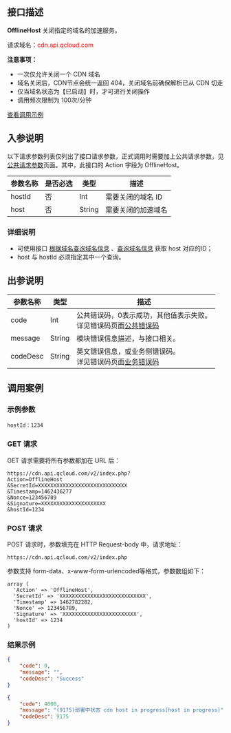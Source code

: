 ## 接口描述
**OfflineHost** 关闭指定的域名的加速服务。

请求域名：<font style="color:red">cdn.api.qcloud.com</font>

**注意事项：** 

+ 一次仅允许关闭一个 CDN 域名
+ 域名关闭后，CDN节点会统一返回 404，关闭域名前确保解析已从 CDN 切走
+ 仅当域名状态为【已启动】时，才可进行关闭操作
+ 调用频次限制为 100次/分钟

[查看调用示例](http://tce.fsphere.cn/document/product/228/1734)

## 入参说明
以下请求参数列表仅列出了接口请求参数，正式调用时需要加上公共请求参数，见[公共请求参数](http://tce.fsphere.cn/doc/api/231/4473)页面。其中，此接口的 Action 字段为 OfflineHost。

| 参数名称   | 是否必选 | 类型     | 描述         |
| ------ | ---- | ------ | ---------- |
| hostId | 否    | Int    | 需要关闭的域名 ID |
| host   | 否    | String | 需要关闭的加速域名  |

### 详细说明

+ 可使用接口 [根据域名查询域名信息](http://tce.fsphere.cn/doc/api/231/3938) 、[查询域名信息](http://tce.fsphere.cn/doc/api/231/3937) 获取 host 对应的ID；
+ host 与 hostId 必须指定其中一个查询。


## 出参说明


| 参数名称     | 类型     | 描述                                       |
| -------- | ------ | ---------------------------------------- |
| code     | Int    | 公共错误码，0表示成功，其他值表示失败。<br/>详见错误码页面[公共错误码](http://tce.fsphere.cn/doc/api/231/5078#1.-.E5.85.AC.E5.85.B1.E9.94.99.E8.AF.AF.E7.A0.81) |
| message  | String | 模块错误信息描述，与接口相关。                          |
| codeDesc | String | 英文错误信息，或业务侧错误码。<br/>详见错误码页面[业务错误码](http://tce.fsphere.cn/document/product/228/5078#2.-.E6.A8.A1.E5.9D.97.E9.94.99.E8.AF.AF.E7.A0.81) |

## 调用案例

### 示例参数

```
hostId：1234
```

### GET 请求

GET 请求需要将所有参数都加在 URL 后：

```
https://cdn.api.qcloud.com/v2/index.php?
Action=OfflineHost
&SecretId=XXXXXXXXXXXXXXXXXXXXXXXXXXXXX
&Timestamp=1462436277
&Nonce=123456789
&Signature=XXXXXXXXXXXXXXXXXXXXX
&hostId=1234
```

### POST 请求

POST 请求时，参数填充在 HTTP Request-body 中，请求地址：

```
https://cdn.api.qcloud.com/v2/index.php
```

参数支持 form-data、x-www-form-urlencoded等格式，参数数组如下：

```
array (
  'Action' => 'OfflineHost',
  'SecretId' => 'XXXXXXXXXXXXXXXXXXXXXXXXXXXX',
  'Timestamp' => 1462782282,
  'Nonce' => 123456789,
  'Signature' => 'XXXXXXXXXXXXXXXXXXXXXXXX',
  'hostId' => 1234
)
```

### 结果示例

```json
{
    "code": 0,
    "message": "",
    "codeDesc": "Success"
}
```

```json
{
    "code": 4000,
    "message": "(9175)部署中状态 cdn host in progress[host in progress]",
    "codeDesc": 9175
}
```



